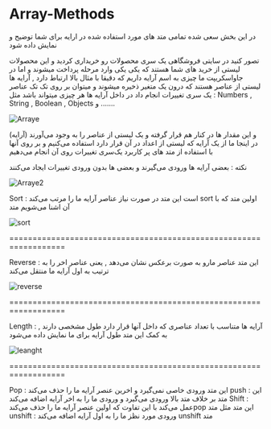 # Array-Methods
در این بخش سعی شده تمامی متد های مورد استفاده شده در ارایه برای شما توضیح و نمایش داده شود

تصور کنید در سایتی فروشگاهی یک سری محصولات رو خریداری کردید و این محصولات لیستی از خرید های شما هستند که یکی یکی وارد مرحله پرداخت میشوند
و اما در جاواسکریپت ما چیزی به اسم آرایه داریم که دقیقا با مثال بالا ارتباط دارد , آرایه ها لیستی از عناصر هستند که درون یک متغیر ذخیره میشوند و میتوان بر روی تک تک عناصر یک سری تغییرات انجام داد
در داخل آرایه ها هر چیزی میتواند باشد مثل : Numbers , String , Boolean , Objects و .......

![Arraye](https://github.com/Vareno011/Array-Methods/assets/106650701/e456ca40-43ed-4791-a263-4aa988182d8c)

و این مقدار ها در کنار هم قرار گرفته و یک لیستی از عناصر را به وجود می‌آورند (آرایه)
در اینجا ما از یک آرایه که لیستی از اعداد در آن قرار دارد استفاده می‌کنیم و بر روی آنها با استفاده از متد های پر کاربرد یک‌سری تغییرات روی آن انجام می‌دهیم

نکته : بعضی آرایه ها ورودی می‌گیرند و بعضی ها بدون ورودی تغییرات ایجاد می‌کنند

![Arraye2](https://github.com/Vareno011/Array-Methods/assets/106650701/ffaf8977-df6a-4d29-9944-f4e3d2083f04)


Sort : است این متد در صورت نیاز عناصر آرایه ما را مرتب می‌کند sort  اولین متد که با آن اشنا می‌شویم متد 


![sort](https://github.com/Vareno011/Array-Methods/assets/106650701/62cdd59a-aae7-45f0-90e5-967b962f3786)

==================================================================

Reverse : این متد عناصر مارو به صورت برعکس نشان می‌دهد , یعنی عناصر اخر را به ترتیب به اول آرایه ما منتقل می‌کند


![reverse](https://github.com/Vareno011/Array-Methods/assets/106650701/224351da-71a2-42b0-90e9-2438789a6c0b)

==================================================================

Length : آرایه ها متناسب با تعداد عناصری که داخل آنها قرار دارد طول مشخصی دارند , به کمک این متد طول آرایه برای ما نمایش داده می‌شود


![leanght](https://github.com/Vareno011/Array-Methods/assets/106650701/2b555bc4-38f4-498a-b61c-b0e2ab3cd5c8)

==================================================================

Pop : این متد ورودی خاصی نمی‌گیرد و اخرین عنصر آرایه ما را حذف می‌کند
push : این متد بر خلاف متد بالا ورودی می‌گیرد و ورودی ما را به اخر آرایه اضافه می‌کند
Shift : عمل می‌کند با این تفاوت که اولین عنصر آرایه ما را حذف می‌کندpop این متد مثل متد 
unshift : ورودی مورد نظز ما را به اول آرایه اضافه می‌کند unshift متد 



